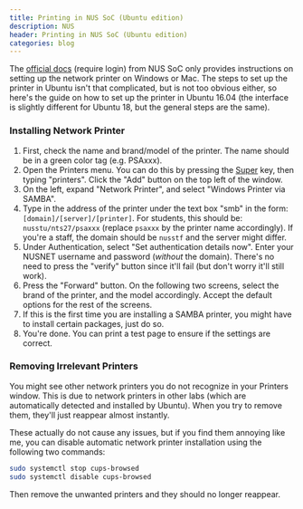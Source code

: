 ```yaml
---
title: Printing in NUS SoC (Ubuntu edition)
description: NUS
header: Printing in NUS SoC (Ubuntu edition)
categories: blog
---
```


The [official docs](https://dochub.comp.nus.edu.sg/cf/guides/printing/start) (require login) from NUS SoC only provides instructions on setting up the network printer on Windows or Mac. The steps to set up the printer in Ubuntu isn't that complicated, but is not too obvious either, so here's the guide on how to set up the printer in Ubuntu 16.04 (the interface is slightly different for Ubuntu 18, but the general steps are the same).

### Installing Network Printer

1. First, check the name and brand/model of the printer. The name should be in a green color tag (e.g. PSAxxx).
2. Open the Printers menu. You can do this by pressing the [Super](https://help.ubuntu.com/stable/ubuntu-help/keyboard-key-super.html.en) key, then typing "printers". Click the "Add" button on the top left of the window.
3. On the left, expand "Network Printer", and select "Windows Printer via SAMBA".
4. Type in the address of the printer under the text box "smb​" in the form:​ `[domain]/[server]/[printer]`. For students, this should be: `nusstu/nts27/psaxxx` (replace `psaxxx` by the printer name accordingly). If you're a staff, the domain should be `nusstf` and the server might differ.
5. Under Authentication, select "Set authentication details now". Enter your NUSNET username and password (_without_ the domain). There's no need to press the "verify" button since it'll fail (but don't worry it'll still work).
6. Press the "Forward" button. On the following two screens, select the brand of the printer, and the model accordingly. Accept the default options for the rest of the screens.
7. If this is the first time you are installing a SAMBA printer, you might have to install certain packages, just do so.
8. You're done. You can print a test page to ensure if the settings are correct.

### Removing Irrelevant Printers

You might see other network printers you do not recognize in your Printers window. This is due to network printers in other labs (which are automatically detected and installed by Ubuntu). When you try to remove them, they'll just reappear almost instantly.

These actually do not cause any issues, but if you find them annoying like me, you can disable automatic network printer installation using the following two commands:

```bash
sudo systemctl stop cups-browsed
sudo systemctl disable cups-browsed
```

Then remove the unwanted printers and they should no longer reappear.

